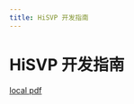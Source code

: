 ```yaml
---
title: HiSVP 开发指南
---
```


# HiSVP 开发指南

[local pdf](../../../pdfs/HiSVP%20%E5%BC%80%E5%8F%91%E6%8C%87%E5%8D%97.pdf)
